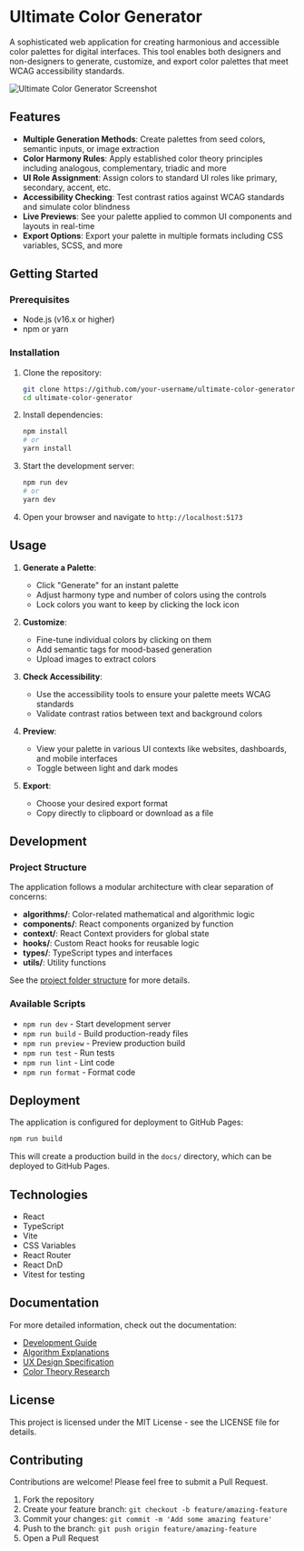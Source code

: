 # Ultimate Color Generator

A sophisticated web application for creating harmonious and accessible color palettes for digital interfaces. This tool enables both designers and non-designers to generate, customize, and export color palettes that meet WCAG accessibility standards.

![Ultimate Color Generator Screenshot](./docs/assets/screenshot.png)

## Features

- **Multiple Generation Methods**: Create palettes from seed colors, semantic inputs, or image extraction
- **Color Harmony Rules**: Apply established color theory principles including analogous, complementary, triadic and more
- **UI Role Assignment**: Assign colors to standard UI roles like primary, secondary, accent, etc.
- **Accessibility Checking**: Test contrast ratios against WCAG standards and simulate color blindness
- **Live Previews**: See your palette applied to common UI components and layouts in real-time
- **Export Options**: Export your palette in multiple formats including CSS variables, SCSS, and more

## Getting Started

### Prerequisites

- Node.js (v16.x or higher)
- npm or yarn

### Installation

1. Clone the repository:
   ```bash
   git clone https://github.com/your-username/ultimate-color-generator.git
   cd ultimate-color-generator
   ```

2. Install dependencies:
   ```bash
   npm install
   # or
   yarn install
   ```

3. Start the development server:
   ```bash
   npm run dev
   # or
   yarn dev
   ```

4. Open your browser and navigate to `http://localhost:5173`

## Usage

1. **Generate a Palette**:
   - Click "Generate" for an instant palette
   - Adjust harmony type and number of colors using the controls
   - Lock colors you want to keep by clicking the lock icon

2. **Customize**:
   - Fine-tune individual colors by clicking on them
   - Add semantic tags for mood-based generation
   - Upload images to extract colors

3. **Check Accessibility**:
   - Use the accessibility tools to ensure your palette meets WCAG standards
   - Validate contrast ratios between text and background colors

4. **Preview**:
   - View your palette in various UI contexts like websites, dashboards, and mobile interfaces
   - Toggle between light and dark modes

5. **Export**:
   - Choose your desired export format
   - Copy directly to clipboard or download as a file

## Development

### Project Structure

The application follows a modular architecture with clear separation of concerns:

- **algorithms/**: Color-related mathematical and algorithmic logic
- **components/**: React components organized by function
- **context/**: React Context providers for global state
- **hooks/**: Custom React hooks for reusable logic
- **types/**: TypeScript types and interfaces
- **utils/**: Utility functions

See the [project folder structure](./documentation/project-folder-structure.md) for more details.

### Available Scripts

- `npm run dev` - Start development server
- `npm run build` - Build production-ready files
- `npm run preview` - Preview production build
- `npm run test` - Run tests
- `npm run lint` - Lint code
- `npm run format` - Format code

## Deployment

The application is configured for deployment to GitHub Pages:

```bash
npm run build
```

This will create a production build in the `docs/` directory, which can be deployed to GitHub Pages.

## Technologies

- React
- TypeScript
- Vite
- CSS Variables
- React Router
- React DnD
- Vitest for testing

## Documentation

For more detailed information, check out the documentation:

- [Development Guide](./documentation/development-guide.md)
- [Algorithm Explanations](./documentation/algorithm-explanations.md)
- [UX Design Specification](./documentation/UX‑Design‑Specification.md)
- [Color Theory Research](./documentation/Comprehensive%20Research%20Report%20on%20Color%20Theory%20and%20Application%20for%20Digital%20Interface%20Design.md)

## License

This project is licensed under the MIT License - see the LICENSE file for details.

## Contributing

Contributions are welcome! Please feel free to submit a Pull Request.

1. Fork the repository
2. Create your feature branch: `git checkout -b feature/amazing-feature`
3. Commit your changes: `git commit -m 'Add some amazing feature'`
4. Push to the branch: `git push origin feature/amazing-feature`
5. Open a Pull Request
